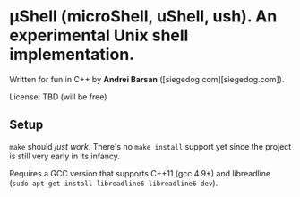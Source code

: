 µShell (microShell, uShell, ush).  An experimental Unix shell implementation.
=============================================================================

Written for fun in C++ by **Andrei Barsan** ([siegedog.com][siegedog.com]).

License: TBD (will be free)

Setup
-----

`make` should *just work*.  There's no `make install` support yet since
the project is still very early in its infancy.

Requires a GCC version that supports C++11 (gcc 4.9+) and libreadline (`sudo apt-get install libreadline6 libreadline6-dev`).
